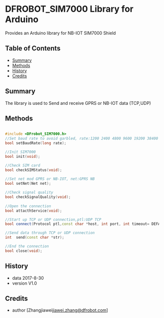 # DFROBOT_SIM7000 Library for Arduino
Provides an Arduino library for NB-IOT SIM7000 Shield
## Table of Contents

* [Summary](#summary)
* [Methods](#methods)
* [History](#history)
* [Credits](#credits)
<snippet>
<content>

## Summary
The library is used to Send and receive GPRS or NB-IOT data (TCP,UDP)

## Methods

```C++

#include <DFrobot_SIM7000.h>
//Set baud rate to avoid garbled, rate:1200 2400 4800 9600 19200 38400
bool setBaudRate(long rate);

//Init SIM7000
bool init(void);

//Check SIM card
bool checkSIMStatus(void);
    
//Set net mod GPRS or NB-IOT, net:GPRS NB
bool setNet(Net net);

//Check signal quality
bool checkSignalQuality(void);
   
//Open the connection
bool attacthService(void);

//Start up TCP or UDP connection,ptl:UDP TCP
bool connect(Protocol ptl,const char *host, int port, int timeout= DEFAULT_TIMEOUT, int chartimeoutchartimeout = DEFAULT_INTERCHAR_TIMEOUT);

//Send data through TCP or UDP connection
int  send(const char *str);

//End the connection
bool close(void);

```

## History

- data 2017-8-30
- version V1.0

## Credits

- author [Zhangjiawei<jiawei.zhang@dfrobot.com>]
